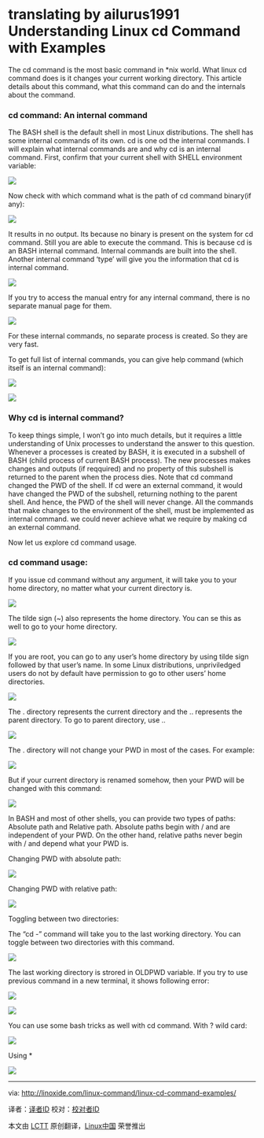 translating by ailurus1991
Understanding Linux cd Command with Examples
================================================================================
The cd command is the most basic command in *nix world. What linux cd command does is it changes your current working directory. This article details about this command, what this command can do and the internals about the command.

### cd command: An internal command ###

The BASH shell is the default shell in most Linux distributions. The shell has some internal commands of its own. cd is one od the internal commands. I will explain what internal commands are and why cd is an internal command. First, confirm that your current shell with SHELL environment variable:

![](http://linoxide.com/wp-content/uploads/2013/12/01.cd_shell.png)

Now check with which command what is the path of cd command binary(if any):

![](http://linoxide.com/wp-content/uploads/2013/12/02.cd_which.png)

It results in no output. Its because no binary is present on the system for cd command. Still you are able to execute the command. This is because cd is an BASH internal command. Internal commands are built into the shell. Another internal command ‘type’ will give you the information that cd is internal command.

![](http://linoxide.com/wp-content/uploads/2013/12/03.cd_type.png)

If you try to access the manual entry for any internal command, there is no separate manual page for them.

![](http://linoxide.com/wp-content/uploads/2013/12/04.cd_man.png)

For these internal commands, no separate process is created. So they are very fast.

To get full list of internal commands, you can give help command (which itself is an internal command):

![](http://linoxide.com/wp-content/uploads/2013/12/05.cd_help_1.png)

![](http://linoxide.com/wp-content/uploads/2013/12/06.cd_help_2.png)

### Why cd is internal command? ###

To keep things simple, I won’t go into much details, but it requires a little understanding of Unix processes to understand the answer to this question.
Whenever a processes is created by BASH, it is executed in a subshell of BASH (child process of current BASH process). The new processes makes changes and outputs (if reqquired) and no property of this subshell is returned to the parent when the process dies. Note that cd command changed the PWD of the shell. If cd were an external command, it would have changed the PWD of the subshell, returning nothing to the parent shell. And hence, the PWD of the shell will never change. All the commands that make changes to the environment of the shell, must be implemented as internal command. we could never achieve what we require by making cd an external command.

Now let us explore cd command usage.

### cd command usage: ###

If you issue cd command without any argument, it will take you to your home directory, no matter what your current directory is.

![](http://linoxide.com/wp-content/uploads/2013/12/07.cd_home.png)

The tilde sign (~) also represents the home directory. You can se this as well to go to your home directory.

![](http://linoxide.com/wp-content/uploads/2013/12/08.cd_home_tilde.png)

If you are root, you can go to any user’s home directory by using tilde sign followed by that user’s name. In some Linux distributions, unpriviledged users do not by default have permission to go to other users’ home directories. 

![](http://linoxide.com/wp-content/uploads/2013/12/09.cd_home_user.png)

The . directory represents the current directory and the .. represents the parent directory. To go to parent directory, use ..

![](http://linoxide.com/wp-content/uploads/2013/12/10.cd_parent.png)

The . directory will not change your PWD in most of the cases. For example:

![](http://linoxide.com/wp-content/uploads/2013/12/11.cd_dot.png)

But if your current directory is renamed somehow, then your PWD will be changed with this command:

![](http://linoxide.com/wp-content/uploads/2013/12/12.cd_dot_renamed.png)

In BASH and most of other shells, you can provide two types of paths: Absolute path and Relative path. Absolute paths begin with / and are independent of your PWD. On the other hand, relative paths never begin with / and depend what your PWD is.

Changing PWD with absolute path:

![](http://linoxide.com/wp-content/uploads/2013/12/13.cd_abs_path.png)

Changing PWD with relative path:

![](http://linoxide.com/wp-content/uploads/2013/12/14cd_rel_path.png)

Toggling between two directories:

The “cd -” command will take you to the last working directory. You can toggle between two directories with this command.

![](http://linoxide.com/wp-content/uploads/2013/12/15.cd_toggle.png)

The last working directory is strored in OLDPWD variable. If you try to use previous command in a new terminal, it shows following error:

![](http://linoxide.com/wp-content/uploads/2013/12/16.cd_OLDPWD_not_set.png)

![](http://linoxide.com/wp-content/uploads/2013/12/16.cd_OLDPWD_not_set.png)

You can use some bash tricks as well with cd command.
With ? wild card:

![](http://linoxide.com/wp-content/uploads/2013/12/17.cd_question_mark_wild_card.png)

Using *

![](http://linoxide.com/wp-content/uploads/2013/12/18.cd_star_wild_card.png)

--------------------------------------------------------------------------------

via: http://linoxide.com/linux-command/linux-cd-command-examples/

译者：[译者ID](https://github.com/译者ID) 校对：[校对者ID](https://github.com/校对者ID)

本文由 [LCTT](https://github.com/LCTT/TranslateProject) 原创翻译，[Linux中国](http://linux.cn/) 荣誉推出

[1]:
[2]:
[3]:
[4]:
[5]:
[6]:
[7]:
[8]:
[9]:
[10]:
[11]:
[12]:
